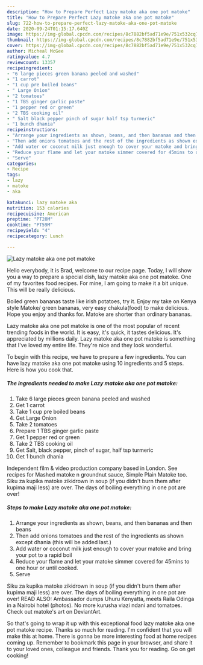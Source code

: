 ```yaml
---
description: "How to Prepare Perfect Lazy matoke aka one pot matoke"
title: "How to Prepare Perfect Lazy matoke aka one pot matoke"
slug: 722-how-to-prepare-perfect-lazy-matoke-aka-one-pot-matoke
date: 2020-09-24T01:15:17.640Z
image: https://img-global.cpcdn.com/recipes/8c7882bf5ad71e9e/751x532cq70/lazy-matoke-aka-one-pot-matoke-recipe-main-photo.jpg
thumbnail: https://img-global.cpcdn.com/recipes/8c7882bf5ad71e9e/751x532cq70/lazy-matoke-aka-one-pot-matoke-recipe-main-photo.jpg
cover: https://img-global.cpcdn.com/recipes/8c7882bf5ad71e9e/751x532cq70/lazy-matoke-aka-one-pot-matoke-recipe-main-photo.jpg
author: Micheal McGee
ratingvalue: 4.7
reviewcount: 13357
recipeingredient:
- "6 large pieces green banana peeled and washed"
- "1 carrot"
- "1 cup pre boiled beans"
- " Large Onion"
- "2 tomatoes"
- "1 TBS ginger garlic paste"
- "1 pepper red or green"
- "2 TBS cooking oil"
- " Salt black pepper pinch of sugar half tsp turmeric"
- "1 bunch dhania"
recipeinstructions:
- "Arrange your ingredients as shown, beans, and then bananas and then beans"
- "Then add onions tomatoes and the rest of the ingredients as shown except dhania (this will be added last.)"
- "Add water or coconut milk just enough to cover your matoke and bring your pot to a rapid boil"
- "Reduce your flame and let your matoke simmer covered for 45mins to one hour or until cooked."
- "Serve"
categories:
- Recipe
tags:
- lazy
- matoke
- aka

katakunci: lazy matoke aka 
nutrition: 153 calories
recipecuisine: American
preptime: "PT28M"
cooktime: "PT59M"
recipeyield: "4"
recipecategory: Lunch

---
```



![Lazy matoke aka one pot matoke](https://img-global.cpcdn.com/recipes/8c7882bf5ad71e9e/751x532cq70/lazy-matoke-aka-one-pot-matoke-recipe-main-photo.jpg)

Hello everybody, it is Brad, welcome to our recipe page. Today, I will show you a way to prepare a special dish, lazy matoke aka one pot matoke. One of my favorites food recipes. For mine, I am going to make it a bit unique. This will be really delicious.

Boiled green bananas taste like irish potatoes, try it. Enjoy my take on Kenya style Matoke/ green bananas, very easy chakula(food) to make delicious. Hope you enjoy and thanks for. Matoke are shorter than ordinary bananas.

Lazy matoke aka one pot matoke is one of the most popular of recent trending foods in the world. It is easy, it's quick, it tastes delicious. It's appreciated by millions daily. Lazy matoke aka one pot matoke is something that I've loved my entire life. They're nice and they look wonderful.


To begin with this recipe, we have to prepare a few ingredients. You can have lazy matoke aka one pot matoke using 10 ingredients and 5 steps. Here is how you cook that.

<!--inarticleads1-->

##### The ingredients needed to make Lazy matoke aka one pot matoke:

1. Take 6 large pieces green banana peeled and washed
1. Get 1 carrot
1. Take 1 cup pre boiled beans
1. Get  Large Onion
1. Take 2 tomatoes
1. Prepare 1 TBS ginger garlic paste
1. Get 1 pepper red or green
1. Take 2 TBS cooking oil
1. Get  Salt, black pepper, pinch of sugar, half tsp turmeric
1. Get 1 bunch dhania


Independent film &amp; video production company based in London. See recipes for Mashed matoke n groundnut sauce, Simple Plain Matoke too. Siku za kupika matoke zikidrown in soup (if you didn&#39;t burn them after kupima maji less) are over. The days of boiling everything in one pot are over! 

<!--inarticleads2-->

##### Steps to make Lazy matoke aka one pot matoke:

1. Arrange your ingredients as shown, beans, and then bananas and then beans
1. Then add onions tomatoes and the rest of the ingredients as shown except dhania (this will be added last.)
1. Add water or coconut milk just enough to cover your matoke and bring your pot to a rapid boil
1. Reduce your flame and let your matoke simmer covered for 45mins to one hour or until cooked.
1. Serve


Siku za kupika matoke zikidrown in soup (if you didn&#39;t burn them after kupima maji less) are over. The days of boiling everything in one pot are over! READ ALSO: Ambassador dumps Uhuru Kenyatta, meets Raila Odinga in a Nairobi hotel (photos). No more kurusha viazi ndani and tomatoes. Check out matoke&#39;s art on DeviantArt. 

So that's going to wrap it up with this exceptional food lazy matoke aka one pot matoke recipe. Thanks so much for reading. I'm confident that you will make this at home. There is gonna be more interesting food at home recipes coming up. Remember to bookmark this page in your browser, and share it to your loved ones, colleague and friends. Thank you for reading. Go on get cooking!
